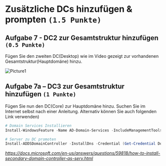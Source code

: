 # Zusätzliche DCs hinzufügen & prompten `(1.5 Punkte)`
## Aufgabe 7 - DC2 zur Gesamtstruktur hinzufügen `(0.5 Punkte)`
Fügen Sie den zweiten DC(Desktop) wie im Video gezeigt zur vorhandenen Gesamtstruktur(Hauptdomäne) hinzu. 

![Picture1](./bilder/dc-adview.png)


## Aufgabe 7a – DC3 zur Gesamtstruktur hinzufügen `(1 Punkte)`
Fügen Sie nun den DC(Core) zur Hauptdomäne hinzu. Suchen Sie im Internet selbst nach einer Anleitung. Alternativ können Sie auch folgenden Link verwenden)
```ps1
# Domain Services Installieren
Install-WindowsFeature -Name AD-Domain-Services -IncludeManagementTools

# Server zu DC promoten
Install-ADDSDomainController -InstallDns -Credential (Get-Credential DomänenName\administrator) - DomainName DomänenName -SafeModeAdministratorPassword (ConvertTo-SecureString -AsPlainText "Passwort" -Force)
```
*https://docs.microsoft.com/en-us/answers/questions/59818/how-to-install-secondary-domain-controller-as-serv.html*